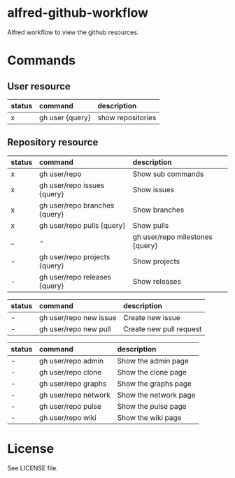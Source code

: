 # alfred-github-workflow

Alfred workflow to view the github resources.

# Commands

## User resource

| status | command | description |
|:-------|:--------|:------------|
| x | gh user {query} | show repositories |

## Repository resource

| status | command | description |
|:-------|:--------|:------------|
| x | gh user/repo | Show sub commands |
| x | gh user/repo issues {query} | Show issues |
| x | gh user/repo branches {query} | Show branches |
| x | gh user/repo pulls {query} | Show pulls |
_| - | gh user/repo milestones {query} | Show milestones |
| - | gh user/repo projects {query} | Show projects |
| - | gh user/repo releases {query} | Show releases |

| status | command | description |
|:-------|:--------|:------------|
| - | gh user/repo new issue | Create new issue |
| - | gh user/repo new pull | Create new pull request |

| status | command | description |
|:-------|:--------|:------------|
| - | gh user/repo admin | Show the admin page |
| - | gh user/repo clone | Show the clone page |
| - | gh user/repo graphs | Show the graphs page |
| - | gh user/repo network | Show the network page |
| - | gh user/repo pulse | Show the pulse page |
| - | gh user/repo wiki | Show the wiki page |

# License

See LICENSE file.

